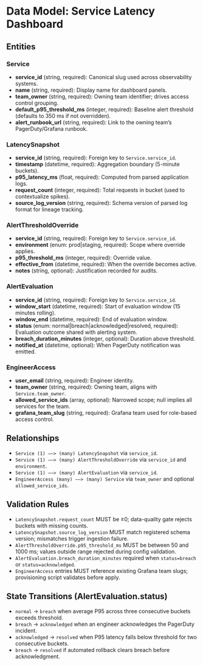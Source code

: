 # Data Model: Service Latency Dashboard

## Entities

### Service
- **service_id** (string, required): Canonical slug used across observability systems.
- **name** (string, required): Display name for dashboard panels.
- **team_owner** (string, required): Owning team identifier; drives access control grouping.
- **default_p95_threshold_ms** (integer, required): Baseline alert threshold (defaults to 350 ms if not overridden).
- **alert_runbook_url** (string, required): Link to the owning team’s PagerDuty/Grafana runbook.

### LatencySnapshot
- **service_id** (string, required): Foreign key to `Service.service_id`.
- **timestamp** (datetime, required): Aggregation boundary (5-minute buckets).
- **p95_latency_ms** (float, required): Computed from parsed application logs.
- **request_count** (integer, required): Total requests in bucket (used to contextualize spikes).
- **source_log_version** (string, required): Schema version of parsed log format for lineage tracking.

### AlertThresholdOverride
- **service_id** (string, required): Foreign key to `Service.service_id`.
- **environment** (enum: prod|staging, required): Scope where override applies.
- **p95_threshold_ms** (integer, required): Override value.
- **effective_from** (datetime, required): When the override becomes active.
- **notes** (string, optional): Justification recorded for audits.

### AlertEvaluation
- **service_id** (string, required): Foreign key to `Service.service_id`.
- **window_start** (datetime, required): Start of evaluation window (15 minutes rolling).
- **window_end** (datetime, required): End of evaluation window.
- **status** (enum: normal|breach|acknowledged|resolved, required): Evaluation outcome shared with alerting system.
- **breach_duration_minutes** (integer, optional): Duration above threshold.
- **notified_at** (datetime, optional): When PagerDuty notification was emitted.

### EngineerAccess
- **user_email** (string, required): Engineer identity.
- **team_owner** (string, required): Owning team, aligns with `Service.team_owner`.
- **allowed_service_ids** (array<string>, optional): Narrowed scope; null implies all services for the team.
- **grafana_team_slug** (string, required): Grafana team used for role-based access control.

## Relationships
- `Service (1) ——> (many) LatencySnapshot` via `service_id`.
- `Service (1) ——> (many) AlertThresholdOverride` via `service_id` and `environment`.
- `Service (1) ——> (many) AlertEvaluation` via `service_id`.
- `EngineerAccess (many) ——> (many) Service` via `team_owner` and optional `allowed_service_ids`.

## Validation Rules
- `LatencySnapshot.request_count` MUST be ≥0; data-quality gate rejects buckets with missing counts.
- `LatencySnapshot.source_log_version` MUST match registered schema version; mismatches trigger ingestion failure.
- `AlertThresholdOverride.p95_threshold_ms` MUST be between 50 and 1000 ms; values outside range rejected during config validation.
- `AlertEvaluation.breach_duration_minutes` required when `status=breach` or `status=acknowledged`.
- `EngineerAccess` entries MUST reference existing Grafana team slugs; provisioning script validates before apply.

## State Transitions (AlertEvaluation.status)
- `normal` → `breach` when average P95 across three consecutive buckets exceeds threshold.
- `breach` → `acknowledged` when an engineer acknowledges the PagerDuty incident.
- `acknowledged` → `resolved` when P95 latency falls below threshold for two consecutive buckets.
- `breach` → `resolved` if automated rollback clears breach before acknowledgment.
